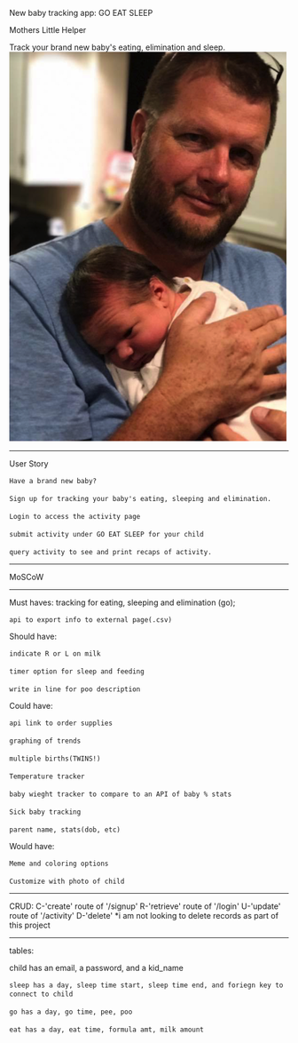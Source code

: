 
New baby tracking app: GO EAT SLEEP

Mothers Little Helper

Track your brand new baby's eating, elimination and sleep.
![project2](https://github.com/Shazalyn/mothers_little_helper/blob/master/images/carterJason.png)

*********************************************************
User Story

    Have a brand new baby? 
    
    Sign up for tracking your baby's eating, sleeping and elimination.
    
    Login to access the activity page
    
    submit activity under GO EAT SLEEP for your child
    
    query activity to see and print recaps of activity.
*******************************************

MoSCoW
********************************
Must haves:
    tracking for eating, sleeping and elimination (go);
    
    api to export info to external page(.csv)

Should have:

    indicate R or L on milk
    
    timer option for sleep and feeding
    
    write in line for poo description
    

Could have:

    api link to order supplies
    
    graphing of trends
    
    multiple births(TWINS!)
    
    Temperature tracker
    
    baby wieght tracker to compare to an API of baby % stats
    
    Sick baby tracking
    
    parent name, stats(dob, etc)

Would have:

    Meme and coloring options
    
    Customize with photo of child
    
******************************************************
CRUD:
C-'create' route of '/signup'
R-'retrieve' route of '/login'
U-'update' route of '/activity'
D-'delete' *i am not looking to delete records as part of this project

*******************************************************
tables:

child has an email, a password, and a kid_name

    sleep has a day, sleep time start, sleep time end, and foriegn key to connect to child

    go has a day, go time, pee, poo

    eat has a day, eat time, formula amt, milk amount


